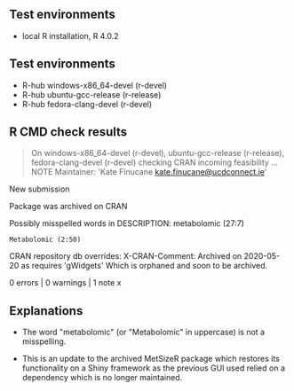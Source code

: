 ## Test environments
* local R installation, R 4.0.2
## Test environments
- R-hub windows-x86_64-devel (r-devel)
- R-hub ubuntu-gcc-release (r-release)
- R-hub fedora-clang-devel (r-devel)

## R CMD check results
> On windows-x86_64-devel (r-devel), ubuntu-gcc-release (r-release), fedora-clang-devel (r-devel)
  checking CRAN incoming feasibility ... NOTE
  Maintainer: 'Kate Finucane <kate.finucane@ucdconnect.ie>'
  
  New submission
  
  Package was archived on CRAN
  
  Possibly misspelled words in DESCRIPTION:
    metabolomic (27:7)
  
    Metabolomic (2:50)
  CRAN repository db overrides:
    X-CRAN-Comment: Archived on 2020-05-20 as requires 'gWidgets'
    Which is orphaned and soon to be archived.

0 errors | 0 warnings | 1 note x

## Explanations

* The word "metabolomic" (or "Metabolomic" in uppercase) is not a misspelling. 

* This is an update to the archived MetSizeR package which restores its functionality on a Shiny framework as the previous GUI used relied on a dependency which is no longer maintained.
